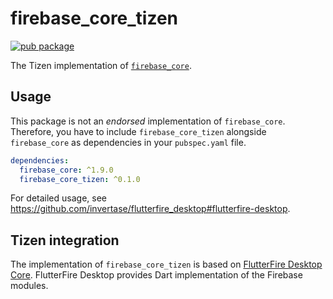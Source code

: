 # firebase_core_tizen

[![pub package](https://img.shields.io/pub/v/firebase_core_tizen.svg)](https://pub.dev/packages/firebase_core_tizen)

The Tizen implementation of [`firebase_core`](https://github.com/firebase/flutterfire/tree/master/packages/firebase_core).

## Usage

This package is not an _endorsed_ implementation of `firebase_core`. Therefore, you have to include `firebase_core_tizen` alongside `firebase_core` as dependencies in your `pubspec.yaml` file.

```yaml
dependencies:
  firebase_core: ^1.9.0
  firebase_core_tizen: ^0.1.0
```

For detailed usage, see https://github.com/invertase/flutterfire_desktop#flutterfire-desktop.

## Tizen integration

The implementation of `firebase_core_tizen` is based on [FlutterFire Desktop Core](https://github.com/invertase/flutterfire_desktop/tree/main/packages/firebase_core/firebase_core_desktop). FlutterFire Desktop provides Dart implementation of the Firebase modules.
